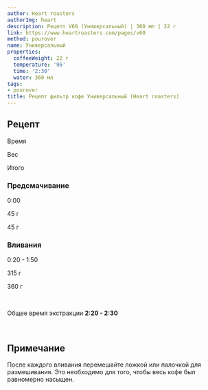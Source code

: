 ```yaml
---
author: Heart roasters
authorImg: heart
description: Рецепт V60 (Универсальный) | 360 мл | 22 г
link: https://www.heartroasters.com/pages/v60
method: pourover
name: Универсальный
properties:
  coffeeWeight: 22 г
  temperature: '96'
  time: '2:30'
  water: 360 мл
tags:
- pourover
title: Рецепт фильтр кофе Универсальный (Heart roasters)
---
```


## Рецепт


<div class="time-line">

Время

Вес

Итого

</div>

### Предсмачивание

<div class="time-line">

0:00

45 г

45 г

</div>


### Вливания

<div class="time-line">

0:20 - 1:50

315 г

360 г

</div>
<br>

Общее время экстракции __2:20 - 2:30__

<br>
<div class="info-warm">

## Примечание
После каждого вливания перемешайте ложкой или палочкой для размешивания. Это необходимо для того, чтобы весь кофе был равномерно насыщен.
</div>
